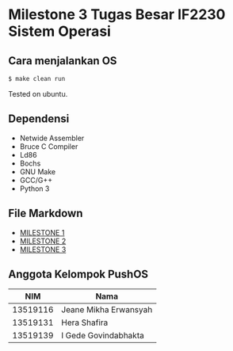 # Milestone 3 Tugas Besar IF2230 Sistem Operasi
## Cara menjalankan OS
```sh
$ make clean run
```
Tested on ubuntu.
## Dependensi
* Netwide Assembler
* Bruce C Compiler
* Ld86
* Bochs
* GNU Make
* GCC/G++
* Python 3

## File Markdown
* [MILESTONE 1](docs/MILESTONE1.md)
* [MILESTONE 2](docs/MILESTONE2.md)
* [MILESTONE 3](docs/MILESTONE3.md)

## Anggota Kelompok PushOS
NIM | Nama
--|--|
13519116 | Jeane Mikha Erwansyah
13519131 | Hera Shafira
13519139 | I Gede Govindabhakta

